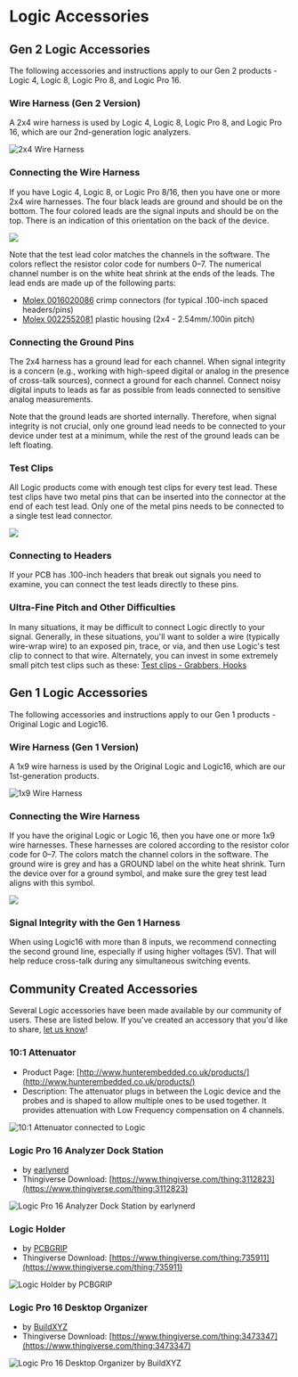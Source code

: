 # Logic Accessories

## Gen 2 Logic Accessories

The following accessories and instructions apply to our Gen 2 products - Logic 4, Logic 8, Logic Pro 8, and Logic Pro 16.

### **Wire Harness (Gen 2 Version)**

A 2x4 wire harness is used by Logic 4, Logic 8, Logic Pro 8, and Logic Pro 16, which are our 2nd-generation logic analyzers.

![2x4 Wire Harness](https://trello-attachments.s3.amazonaws.com/57215c90531737cce422992f/400x231/79023c1e979c03d8db6b3103c30927e8/11\_small.jpg)

### **Connecting the Wire Harness**

If you have Logic 4, Logic 8, or Logic Pro 8/16, then you have one or more 2x4 wire harnesses. The four black leads are ground and should be on the bottom. The four colored leads are the signal inputs and should be on the top. There is an indication of this orientation on the back of the device.

![](https://trello-attachments.s3.amazonaws.com/57215c90531737cce422992f/400x286/2bed434b565a948eda840a10a1d6477a/Logic\_Gen\_2\_Wire\_Harness\_Connection.jpg)

Note that the test lead color matches the channels in the software. The colors reflect the resistor color code for numbers 0–7. The numerical channel number is on the white heat shrink at the ends of the leads. The lead ends are made up of the following parts:

* [Molex 0016020086](https://www.molex.com/pdm\_docs/sd/016020086\_sd.pdf) crimp connectors (for typical .100-inch spaced headers/pins)
* [Molex 0022552081](https://www.molex.com/pdm\_docs/sd/022552081\_sd.pdf) plastic housing (2x4 - 2.54mm/.100in pitch)

### **Connecting the Ground Pins**

The 2x4 harness has a ground lead for each channel. When signal integrity is a concern (e.g., working with high-speed digital or analog in the presence of cross-talk sources), connect a ground for each channel. Connect noisy digital inputs to leads as far as possible from leads connected to sensitive analog measurements.

Note that the ground leads are shorted internally. Therefore, when signal integrity is not crucial, only one ground lead needs to be connected to your device under test at a minimum, while the rest of the ground leads can be left floating.

### **Test Clips**

All Logic products come with enough test clips for every test lead. These test clips have two metal pins that can be inserted into the connector at the end of each test lead. Only one of the metal pins needs to be connected to a single test lead connector.

![](https://trello-attachments.s3.amazonaws.com/55f0ad9685db3c82f0f3aeba/57215c90531737cce422992f/30ee8a4c58cd97cde782a7f01b247895/test-clip-connection.png)

### **Connecting to Headers**

If your PCB has .100-inch headers that break out signals you need to examine, you can connect the test leads directly to these pins.

### **Ultra-Fine Pitch and Other Difficulties**

In many situations, it may be difficult to connect Logic directly to your signal. Generally, in these situations, you'll want to solder a wire (typically wire-wrap wire) to an exposed pin, trace, or via, and then use Logic's test clip to connect to that wire. Alternately, you can invest in some extremely small pitch test clips such as these: [Test clips - Grabbers, Hooks](https://www.digikey.com/products/en/test-and-measurement/test-clips-grabbers-hooks/620?k=micro%20gripper)

## Gen 1 Logic Accessories

The following accessories and instructions apply to our Gen 1 products - Original Logic and Logic16.

### Wire Harness (Gen 1 Version)

A 1x9 wire harness is used by the Original Logic and Logic16, which are our 1st-generation products.

![1x9 Wire Harness](https://trello-attachments.s3.amazonaws.com/57215c90531737cce422992f/400x231/b03f9a1030ab24689cd4d4c51cbba700/15\_small.jpg)

### **Connecting the Wire Harness**

If you have the original Logic or Logic 16, then you have one or more 1x9 wire harnesses. These harnesses are colored according to the resistor color code for 0–7. The colors match the channel colors in the software. The ground wire is grey and has a GROUND label on the white heat shrink. Turn the device over for a ground symbol, and make sure the grey test lead aligns with this symbol.

![](https://trello-attachments.s3.amazonaws.com/57215c90531737cce422992f/400x300/3cbff1eee93b43855110b62a4b837e14/Generation\_1\_Wire\_Harnness\_Connection.jpg)

### **Signal Integrity with the Gen 1 Harness**

When using Logic16 with more than 8 inputs, we recommend connecting the second ground line, especially if using higher voltages (5V). That will help reduce cross-talk during any simultaneous switching events.

## Community Created Accessories

Several Logic accessories have been made available by our community of users. These are listed below. If you've created an accessory that you'd like to share, [let us know](https://contact.saleae.com/hc/en-us/requests/new)!

### 10:1 Attenuator

* Product Page: [http://www.hunterembedded.co.uk/products/](http://www.hunterembedded.co.uk/products/)
* Description: The attenuator plugs in between the Logic device and the probes and is shaped to allow multiple ones to be used together. It provides attenuation with Low Frequency compensation on 4 channels.

![10:1 Attenuator connected to Logic](../../.gitbook/assets/two-attenuators-connected.jpg)

### Logic Pro 16 Analyzer Dock Station

* by [earlynerd](https://www.thingiverse.com/earlynerd/about)
* Thingiverse Download: [https://www.thingiverse.com/thing:3112823](https://www.thingiverse.com/thing:3112823)

![Logic Pro 16 Analyzer Dock Station by earlynerd](../../.gitbook/assets/2018-09-24\_1000.png)

### Logic Holder

* by [PCBGRIP](https://www.thingiverse.com/PCBGRIP/about)
* Thingiverse Download: [https://www.thingiverse.com/thing:735911](https://www.thingiverse.com/thing:735911)

![Logic Holder by PCBGRIP](../../.gitbook/assets/2018-09-24\_1026.png)

### Logic Pro 16 Desktop Organizer

* by [BuildXYZ](https://www.thingiverse.com/buildxyz/about)
* Thingiverse Download: [https://www.thingiverse.com/thing:3473347](https://www.thingiverse.com/thing:3473347)

![Logic Pro 16 Desktop Organizer by BuildXYZ](../../.gitbook/assets/e1a84da32242e03b838653b751a6350e\_preview\_featured.jpg)

